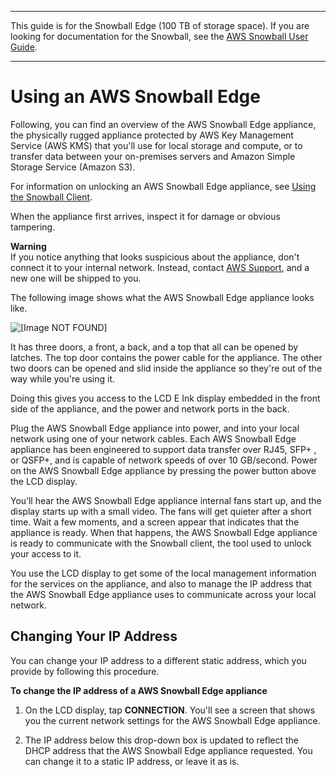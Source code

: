 --------

This guide is for the Snowball Edge \(100 TB of storage space\)\. If you are looking for documentation for the Snowball, see the [AWS Snowball User Guide](http://docs.aws.amazon.com/snowball/latest/ug/whatissnowball.html)\.

--------

# Using an AWS Snowball Edge<a name="using-appliance"></a>

Following, you can find an overview of the AWS Snowball Edge appliance, the physically rugged appliance protected by AWS Key Management Service \(AWS KMS\) that you'll use for local storage and compute, or to transfer data between your on\-premises servers and Amazon Simple Storage Service \(Amazon S3\)\.

For information on unlocking an AWS Snowball Edge appliance, see [Using the Snowball Client](using-client.md)\.

When the appliance first arrives, inspect it for damage or obvious tampering\.

**Warning**  
If you notice anything that looks suspicious about the appliance, don't connect it to your internal network\. Instead, contact [AWS Support](https://aws.amazon.com/premiumsupport/), and a new one will be shipped to you\.

The following image shows what the AWS Snowball Edge appliance looks like\.

![\[Image NOT FOUND\]](http://docs.aws.amazon.com/snowball/latest/developer-guide/images/SnowballEdgeAppliance.png)

It has three doors, a front, a back, and a top that all can be opened by latches\. The top door contains the power cable for the appliance\. The other two doors can be opened and slid inside the appliance so they're out of the way while you're using it\.

Doing this gives you access to the LCD E Ink display embedded in the front side of the appliance, and the power and network ports in the back\.

Plug the AWS Snowball Edge appliance into power, and into your local network using one of your network cables\. Each AWS Snowball Edge appliance has been engineered to support data transfer over RJ45, SFP\+ , or QSFP\+, and is capable of network speeds of over 10 GB/second\. Power on the AWS Snowball Edge appliance by pressing the power button above the LCD display\.

You’ll hear the AWS Snowball Edge appliance internal fans start up, and the display starts up with a small video\. The fans will get quieter after a short time\. Wait a few moments, and a screen appear that indicates that the appliance is ready\. When that happens, the AWS Snowball Edge appliance is ready to communicate with the Snowball client, the tool used to unlock your access to it\.

You use the LCD display to get some of the local management information for the services on the appliance, and also to manage the IP address that the AWS Snowball Edge appliance uses to communicate across your local network\.

## Changing Your IP Address<a name="change-appliance-ip"></a>

You can change your IP address to a different static address, which you provide by following this procedure\.

**To change the IP address of a AWS Snowball Edge appliance**

1. On the LCD display, tap **CONNECTION**\. You'll see a screen that shows you the current network settings for the AWS Snowball Edge appliance\.

1. The IP address below this drop\-down box is updated to reflect the DHCP address that the AWS Snowball Edge appliance requested\. You can change it to a static IP address, or leave it as is\.